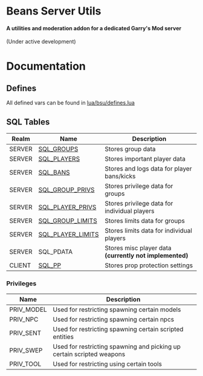 # Beans Server Utils
#### A utilities and moderation addon for a dedicated Garry's Mod server

(Under active development)

# Documentation

## Defines
All defined vars can be found in [lua/bsu/defines.lua](https://github.com/Bonyoze/BSU/blob/main/lua/bsu/defines.lua)

## SQL Tables

| Realm  | Name                                                                                                | Description                                              |
|--------|-----------------------------------------------------------------------------------------------------|----------------------------------------------------------|
| SERVER | [SQL_GROUPS](https://github.com/Bonyoze/BSU/blob/main/lua/bsu/base/server/sql.lua#L3-L22)           | Stores group data                                        |
| SERVER | [SQL_PLAYERS](https://github.com/Bonyoze/BSU/blob/main/lua/bsu/base/server/sql.lua#L24-L43)         | Stores important player data                             |
| SERVER | [SQL_BANS](https://github.com/Bonyoze/BSU/blob/main/lua/bsu/base/server/sql.lua#L45-L71)            | Stores and logs data for player bans/kicks               |
| SERVER | [SQL_GROUP_PRIVS](https://github.com/Bonyoze/BSU/blob/main/lua/bsu/base/server/sql.lua#L73-L89)     | Stores privilege data for groups                         |
| SERVER | [SQL_PLAYER_PRIVS](https://github.com/Bonyoze/BSU/blob/main/lua/bsu/base/server/sql.lua#L91-L107)   | Stores privilege data for individual players             |
| SERVER | [SQL_GROUP_LIMITS](https://github.com/Bonyoze/BSU/blob/main/lua/bsu/base/server/sql.lua#L109-L124)  | Stores limits data for groups                            |
| SERVER | [SQL_PLAYER_LIMITS](https://github.com/Bonyoze/BSU/blob/main/lua/bsu/base/server/sql.lua#L109-L124) | Stores limits data for individual players                |
| SERVER | SQL_PDATA                                                                                           | Stores misc player data **(currently not implemented)**  |
| CLIENT | [SQL_PP](https://github.com/Bonyoze/BSU/blob/main/lua/bsu/base/client/sql.lua#L3-L15)               | Stores prop protection settings                          |

### Privileges

| Name       | Description                                                           |
|------------|-----------------------------------------------------------------------|
| PRIV_MODEL | Used for restricting spawning certain models                          |
| PRIV_NPC   | Used for restricting spawning certain npcs                            |
| PRIV_SENT  | Used for restricting spawning certain scripted entities               |
| PRIV_SWEP  | Used for restricting spawning and picking up certain scripted weapons |
| PRIV_TOOL  | Used for restricting using certain tools                              |
